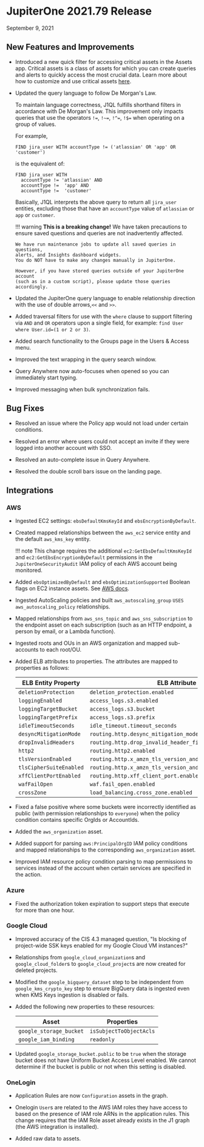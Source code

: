 # JupiterOne 2021.79 Release

September 9, 2021

## New Features and Improvements

- Introduced a new quick filter for accessing critical assets in the Assets app. Critical assets 
  is a class of assets for which you can create queries and alerts to quickly access the most crucial data.
  Learn more about how to customize and use critical assets [here](/docs/guides/asset-inventory-filters.md).
  
- Updated the query language to follow De Morgan's Law.

  To maintain language correctness, J1QL fulfills shorthand filters in accordance 
  with De Morgan's Law. This improvement only impacts queries that use the 
  operators `!=`, `!~=`, `!^=`, `!$=` when operating on a group of values.

  For example, 

  ```j1ql
  FIND jira_user WITH accountType != ('atlassian' OR 'app' OR 'customer')
  ```

  is the equivalent of:

  ```j1ql
  FIND jira_user WITH 
    accountType != 'atlassian' AND 
    accountType !=  'app' AND 
    accountType !=  'customer'
  ```

  Basically, J1QL interprets the above query to return all `jira_user` entities, 
  excluding those that have an `accountType` value of `atlassian` or `app` or `customer`. 

  !!! warning
      **This is a breaking change!** We have taken precautions to ensure saved questions 
      and queries are not inadvertently affected.  

      We have run maintenance jobs to update all saved queries in questions, 
      alerts, and Insights dashboard widgets.
      You do NOT have to make any changes manually in JupiterOne.
      
      However, if you have stored queries outside of your JupiterOne account 
      (such as in a custom script), please update those queries accordingly.   

  

- Updated the JupiterOne query language to enable relationship direction with the use 
  of double arrows,`<<` and `>>`.

- Added traversal filters for use with the `where` clause to support filtering via `AND` and 
  `OR` operators upon a single field, for example: `find User where User.id=(1 or 2 or 3)`. 

- Added search functionality to the Groups page in the Users & Access menu.

- Improved the text wrapping in the query search window.

- Query Anywhere now auto-focuses when opened so you can immediately start typing.

- Improved messaging when bulk synchronization fails.

## Bug Fixes

- Resolved an issue where the Policy app would not load under certain conditions.

- Resolved an error where users could not accept an invite if they were logged into 
  another account with SSO.

- Resolved an auto-complete issue in Query Anywhere.

- Resolved the double scroll bars issue on the landing page.


## Integrations

### AWS

- Ingested EC2 settings: `ebsDefaultKmsKeyId` and `ebsEncryptionByDefault`.

- Created mapped relationships between the `aws_ec2` service entity and the default
  `aws_kms_key` entity.

  !!! note 
   This change requires the additional `ec2:GetEbsDefaultKmsKeyId` and
  `ec2:GetEbsEncryptionByDefault` permissions in the
  `JupiterOneSecurityAudit` IAM policy of each AWS account being monitored.

- Added `ebsOptimizedByDefault` and `ebsOptimizationSupported` Boolean flags on
  EC2 instance assets. See [AWS docs](https://docs.aws.amazon.com/AWSEC2/latest/UserGuide/ebs-optimized.html).
  
- Ingested AutoScaling policies and built `aws_autoscaling_group` `USES`
  `aws_autoscaling_policy` relationships.

- Mapped relationships from `aws_sns_topic` and `aws_sns_subscription` to the
  endpoint asset on each subscription (such as an HTTP endpoint, a person by
  email, or a Lambda function).

- Ingested roots and OUs in an AWS organization and mapped sub-accounts to each
  root/OU.

- Added ELB attributes to properties. The attributes are mapped to properties as
  follows:

  | ELB Entity Property     | ELB Attribute                                              |
  | ----------------------- | ---------------------------------------------------------- |
  | `deletionProtection`    | `deletion_protection.enabled`                              |
  | `loggingEnabled`        | `access_logs.s3.enabled`                                   |
  | `loggingTargetBucket`   | `access_logs.s3.bucket`                                    |
  | `loggingTargetPrefix`   | `access_logs.s3.prefix`                                    |
  | `idleTimeoutSeconds`    | `idle_timeout.timeout_seconds`                             |
  | `desyncMitigationMode`  | `routing.http.desync_mitigation_mode`                      |
  | `dropInvalidHeaders`    | `routing.http.drop_invalid_header_fields.enabled`          |
  | `http2`                 | `routing.http2.enabled`                                    |
  | `tlsVersionEnabled`     | `routing.http.x_amzn_tls_version_and_cipher_suite.enabled` |
  | `tlsCipherSuiteEnabled` | `routing.http.x_amzn_tls_version_and_cipher_suite.enabled` |
  | `xffClientPortEnabled`  | `routing.http.xff_client_port.enabled`                     |
  | `wafFailOpen`           | `waf.fail_open.enabled`                                    |
  | `crossZone`             | `load_balancing.cross_zone.enabled`                        |

- Fixed a false positive where some buckets were incorrectly identified as 
  public (with permission relationships to `everyone`) when the policy condition 
  contains specific OrgIds or AccountIds.

- Added the `aws_organization` asset.

- Added support for parsing `aws:PrincipalOrgID` IAM policy conditions and mapped
  relationships to the corresponding `aws_organization` asset.

- Improved IAM resource policy condition parsing to map permissions to services
  instead of the account when certain services are specified in the action.

### Azure

- Fixed the authorization token expiration to support steps that execute for more than one hour.

### Google Cloud

- Improved accuracy of the CIS 4.3 managed question, "Is blocking of project-wide SSK keys enabled for my Google Cloud VM instances?"

- Relationships from `google_cloud_organization`s and `google_cloud_folder`s to
  `google_cloud_project`s are now created for deleted projects.

- Modified the `google_bigquery_dataset` step to be independent from
  `google_kms_crypto_key` step to ensure BigQuery data is ingested even 
  when KMS Keys ingestion is disabled or fails.
  
- Added the following new properties to these resources:

  | Asset                   | Properties              |
  | ----------------------- | ----------------------- |
  | `google_storage_bucket` | `isSubjectToObjectAcls` |
  | `google_iam_binding`    | `readonly`              |

- Updated `google_storage_bucket.public` to be `true` when the storage
  bucket does not have Uniform Bucket Access Level enabled. We cannot determine
  if the bucket is public or not when this setting is disabled.

### OneLogin

- Application Rules are now `Configuration` assets in the graph.

- Onelogin `User`s are related to the AWS IAM roles they have access to based on the presence of IAM role ARNs in the application rules. 
  This change requires that the IAM Role asset already exists in the J1 graph (the AWS integration is installed).

- Added raw data to assets.
